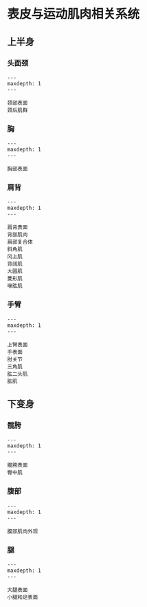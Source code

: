 # 表皮与运动肌肉相关系统


## 上半身

### 头面颈

```{toctree}
---
maxdepth: 1
---

颈部表面
颈后肌群
```

### 胸

```{toctree}
---
maxdepth: 1
---

胸部表面
```

### 肩背

```{toctree}
---
maxdepth: 1
---

肩背表面
背部肌肉
肩部复合体
斜角肌
冈上肌
背阔肌
大圆肌
菱形肌
喙肱肌
```

### 手臂

```{toctree}
---
maxdepth: 1
---

上臂表面
手表面
肘关节
三角肌
肱二头肌
肱肌
```

## 下变身

### 髋胯

```{toctree}
---
maxdepth: 1
---

髋胯表面
臀中肌
```

### 腹部

```{toctree}
---
maxdepth: 1
---

腹部肌肉外观
```

### 腿

```{toctree}
---
maxdepth: 1
---

大腿表面
小腿和足表面
```